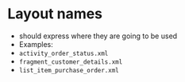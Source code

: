 # Layout names

- should express where they are going to be used
- Examples:
 - `activity_order_status.xml`
 - `fragment_customer_details.xml`
 - `list_item_purchase_order.xml`

